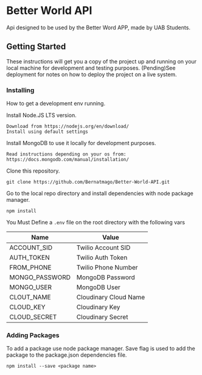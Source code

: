 # Better World API

Api designed to be used by the Better Word APP, made by UAB Students.

## Getting Started

These instructions will get you a copy of the project up and running on your local machine for development and testing purposes. 
(Pending)See deployment for notes on how to deploy the project on a live system.

### Installing

How to get a development env running.

Install Node.JS LTS version.

```
Download from https://nodejs.org/en/download/
Install using default settings
```

Install MongoDB to use it locally for development purposes.

```
Read instructions depending on your os from: https://docs.mongodb.com/manual/installation/
```

Clone this repository.

```
git clone https://github.com/Bernatmago/Better-World-API.git
```

Go to the local repo directory and install dependencies with node package manager.
```
npm install
```

You Must Define a ```.env``` file on the root directory with the following vars

| Name | Value | 
| ---- | ----- |
| ACCOUNT_SID | Twilio Account SID |
| AUTH_TOKEN | Twilio Auth Token |
| FROM_PHONE | Twilio Phone Number |
| MONGO_PASSWORD | MongoDB Password |
| MONGO_USER | MongoDB User |
| CLOUT_NAME | Cloudinary Cloud Name |
| CLOUD_KEY | Cloudinary Key |
| CLOUD_SECRET | Cloudinary Secret |

### Adding Packages

To add a package use node package manager. Save flag is used to add the package to the package.json dependencies file.
```
npm install --save <package name>
```
